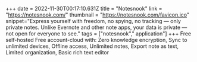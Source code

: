 +++
date = 2022-11-30T00:17:10.631Z
title = "Notesnook"
link = "https://notesnook.com/"
thumbnail = "https://notesnook.com/favicon.ico"
snippet="Express yourself with freedom, no spying, no tracking — only private notes. Unlike Evernote and other note apps, your data is private — not open for everyone to see."
tags = ["notesnook"," application"]
+++
Free self-hosted
Free account-cloud with: Zero knowledge encryption, Sync to unlimited devices, Offline access, Unlimited notes, Export note as text, Limited organization, Basic rich text editor
